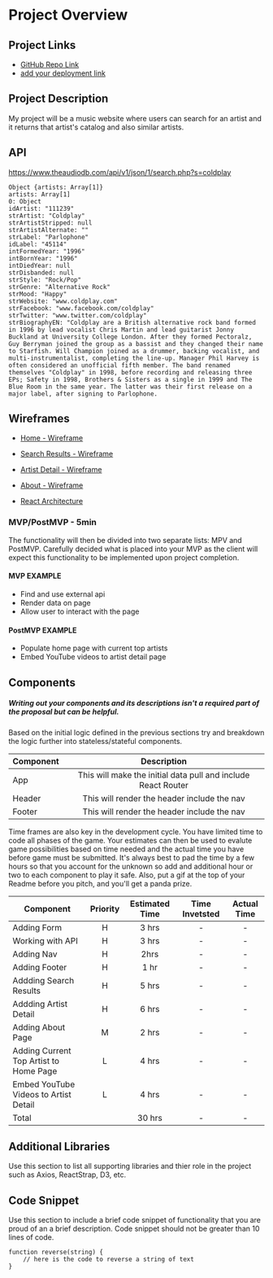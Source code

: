 # Project Overview

## Project Links

- [GitHub Repo Link](https://github.com/jeremyhilado/seir-224-project-2)
- [add your deployment link]()

## Project Description

My project will be a music website where users can search for an artist and it returns that artist's catalog and also similar artists.

## API

https://www.theaudiodb.com/api/v1/json/1/search.php?s=coldplay


```
Object {artists: Array[1]}
artists: Array[1]
0: Object
idArtist: "111239"
strArtist: "Coldplay"
strArtistStripped: null
strArtistAlternate: ""
strLabel: "Parlophone"
idLabel: "45114"
intFormedYear: "1996"
intBornYear: "1996"
intDiedYear: null
strDisbanded: null
strStyle: "Rock/Pop"
strGenre: "Alternative Rock"
strMood: "Happy"
strWebsite: "www.coldplay.com"
strFacebook: "www.facebook.com/coldplay"
strTwitter: "www.twitter.com/coldplay"
strBiographyEN: "Coldplay are a British alternative rock band formed in 1996 by lead vocalist Chris Martin and lead guitarist Jonny Buckland at University College London. After they formed Pectoralz, Guy Berryman joined the group as a bassist and they changed their name to Starfish. Will Champion joined as a drummer, backing vocalist, and multi-instrumentalist, completing the line-up. Manager Phil Harvey is often considered an unofficial fifth member. The band renamed themselves "Coldplay" in 1998, before recording and releasing three EPs; Safety in 1998, Brothers & Sisters as a single in 1999 and The Blue Room in the same year. The latter was their first release on a major label, after signing to Parlophone.
```


## Wireframes

- [Home - Wireframe](https://res.cloudinary.com/do6tcpizk/image/upload/v1585283886/Project%202%20React%20App/Home_Page_kjimbs.jpg)
- [Search Results - Wireframe](https://res.cloudinary.com/do6tcpizk/image/upload/v1585283887/Project%202%20React%20App/Search_Results_iutp7t.jpg)
- [Artist Detail - Wireframe](https://res.cloudinary.com/do6tcpizk/image/upload/v1585283887/Project%202%20React%20App/Artist_Detail_nxeuop.jpg)
- [About - Wireframe](https://res.cloudinary.com/do6tcpizk/image/upload/v1585283891/Project%202%20React%20App/About_Page_r3zobo.jpg)

- [React Architecture](https://docs.google.com/drawings/d/1aX130-uJ-6ShuQmGKrcZvnOA0qXm3FfQT1NQWQHHr_Q/edit)


### MVP/PostMVP - 5min

The functionality will then be divided into two separate lists: MPV and PostMVP.  Carefully decided what is placed into your MVP as the client will expect this functionality to be implemented upon project completion.  

#### MVP EXAMPLE
- Find and use external api 
- Render data on page 
- Allow user to interact with the page

#### PostMVP EXAMPLE

- Populate home page with current top artists
- Embed YouTube videos to artist detail page

## Components
##### Writing out your components and its descriptions isn't a required part of the proposal but can be helpful.

Based on the initial logic defined in the previous sections try and breakdown the logic further into stateless/stateful components. 

| Component | Description | 
| --- | :---: |  
| App | This will make the initial data pull and include React Router| 
| Header | This will render the header include the nav | 
| Footer | This will render the header include the nav | 


Time frames are also key in the development cycle.  You have limited time to code all phases of the game.  Your estimates can then be used to evalute game possibilities based on time needed and the actual time you have before game must be submitted. It's always best to pad the time by a few hours so that you account for the unknown so add and additional hour or two to each component to play it safe. Also, put a gif at the top of your Readme before you pitch, and you'll get a panda prize.

| Component | Priority | Estimated Time | Time Invetsted | Actual Time |
| --- | :---: |  :---: | :---: | :---: |
| Adding Form | H | 3 hrs | - | - |
| Working with API | H | 3 hrs| - | - |
| Adding Nav | H | 2hrs | - | - |
| Adding Footer | H | 1 hr | - | - |
| Addding Search Results | H | 5 hrs | - | - |
| Addding Artist Detail | H | 6 hrs | - | - |
| Adding About Page | M | 2 hrs | - | - |
| Adding Current Top Artist to Home Page | L | 4 hrs | - | - |
| Embed YouTube Videos to Artist Detail | L | 4 hrs | - | - |
| Total | | 30 hrs | - | - |

## Additional Libraries
 Use this section to list all supporting libraries and thier role in the project such as Axios, ReactStrap, D3, etc. 

## Code Snippet

Use this section to include a brief code snippet of functionality that you are proud of an a brief description.  Code snippet should not be greater than 10 lines of code. 

```
function reverse(string) {
	// here is the code to reverse a string of text
}
```

